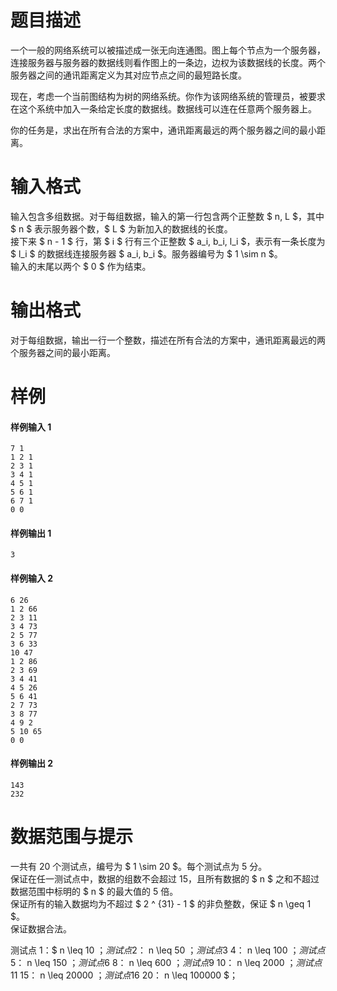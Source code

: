 
# 题目描述

一个一般的网络系统可以被描述成一张无向连通图。图上每个节点为一个服务器，连接服务器与服务器的数据线则看作图上的一条边，边权为该数据线的长度。两个服务器之间的通讯距离定义为其对应节点之间的最短路长度。

现在，考虑一个当前图结构为树的网络系统。你作为该网络系统的管理员，被要求在这个系统中加入一条给定长度的数据线。数据线可以连在任意两个服务器上。

你的任务是，求出在所有合法的方案中，通讯距离最远的两个服务器之间的最小距离。

# 输入格式

输入包含多组数据。对于每组数据，输入的第一行包含两个正整数 $ n, L $，其中 $ n $ 表示服务器个数，$ L $ 为新加入的数据线的长度。  
接下来 $ n - 1 $ 行，第 $ i $ 行有三个正整数 $ a_i, b_i, l_i $，表示有一条长度为 $ l_i $ 的数据线连接服务器 $ a_i, b_i $。服务器编号为 $ 1 \sim n $。  
输入的末尾以两个 $ 0 $ 作为结束。

# 输出格式

对于每组数据，输出一行一个整数，描述在所有合法的方案中，通讯距离最远的两个服务器之间的最小距离。

# 样例

#### 样例输入 1
```plain
7 1
1 2 1
2 3 1
3 4 1
4 5 1
5 6 1
6 7 1
0 0
```

#### 样例输出 1
```plain
3
```

#### 样例输入 2
```plain
6 26
1 2 66
2 3 11
3 4 73
2 5 77
3 6 33
10 47
1 2 86
2 3 69
3 4 41
4 5 26
5 6 41
2 7 73
3 8 77
4 9 2
5 10 65
0 0
```

#### 样例输出 2
```plain
143
232
```

# 数据范围与提示

一共有 20 个测试点，编号为 $ 1 \sim 20 $。每个测试点为 5 分。  
保证在任一测试点中，数据的组数不会超过 15，且所有数据的 $ n $ 之和不超过数据范围中标明的 $ n $ 的最大值的 5 倍。  
保证所有的输入数据均为不超过 $ 2 ^ {31} - 1 $ 的非负整数，保证 $ n \geq 1 $。  
保证数据合法。  

测试点 1：$ n \leq 10 $；  
测试点 2：$ n \leq 50 $；  
测试点 3 ~ 4：$ n \leq 100 $；  
测试点 5：$ n \leq 150 $；  
测试点 6 ~ 8：$ n \leq 600 $；  
测试点 9 ~ 10：$ n \leq 2000 $；  
测试点 11 ~ 15：$ n \leq 20000 $；  
测试点 16 ~ 20：$ n \leq 100000 $；  

